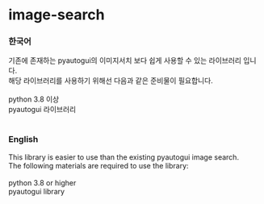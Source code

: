 # image-search
### 한국어<br>
기존에 존재하는 pyautogui의 이미지서치 보다 쉽게 사용할 수 있는 라이브러리 입니다.<br>
해당 라이브러리를 사용하기 위해선 다음과 같은 준비물이 필요합니다.<br><br>
python 3.8 이상<br>
pyautogui 라이브러리<br><br>
### English<br>
This library is easier to use than the existing pyautogui image search.<br>
The following materials are required to use the library:<br><br>
python 3.8 or higher<br>
pyautogui library<br>
<br>
